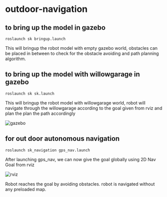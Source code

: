 # outdoor-navigation

## to bring up the model in gazebo 


`roslaunch sk bringup.launch`

This will bringup the robot model with empty gazebo world, obstacles can be placed in between to check for the obstacle avoiding and path planning algorithm.


## to bring up the model with willowgarage in gazebo 

`roslaunch sk sk.launch`

This will bringup the robot model with willowgarage world, robot will navigate through the willowgarage according to the goal given from rviz and plan the plan the path accordingly

![gazebo](https://github.com/mohdwaseem27/outdoor-navigation/blob/master/docs/pic2.png) 



## for out door autonomous navigation


`roslaunch sk_navigation gps_nav.launch`


After launching gps_nav, we can now give the goal globally using 2D Nav Goal from rviz

![rviz](https://github.com/mohdwaseem27/outdoor-navigation/blob/master/docs/pic.png)

Robot reaches the goal by avoiding obstacles.
robot is navigated without any preloaded map.


